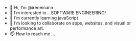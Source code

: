 - 👋 Hi, I’m @irenemann
- 👀 I’m interested in ...SOFTWARE ENGINEERING!
- 🌱 I’m currently learning javaScript
- 💞️ I’m looking to collaborate on apps, websites, and visual or performance art.
- 📫 How to reach me ...

<!---
irenemann/irenemann is a ✨ special ✨ repository because its `README.md` (this file) appears on your GitHub profile.
You can click the Preview link to take a look at your changes.
--->
